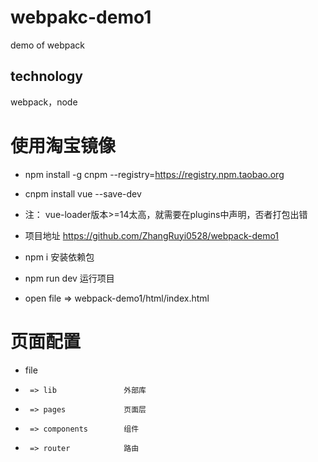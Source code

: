 # webpakc-demo1
demo of webpack

## technology
webpack，node

# 使用淘宝镜像
* npm install -g cnpm --registry=https://registry.npm.taobao.org

* cnpm install vue --save-dev

* 注： vue-loader版本>=14太高，就需要在plugins中声明，否者打包出错

* 项目地址 https://github.com/ZhangRuyi0528/webpack-demo1
* npm i 安装依赖包
* npm run dev 运行项目
* open file => webpack-demo1/html/index.html

# 页面配置
* file 
*      => lib               外部库
*      => pages             页面层
*      => components        组件
*      => router            路由
